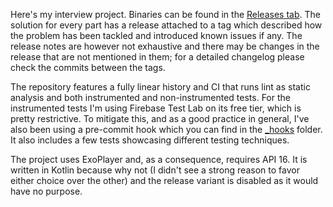 Here's my interview project. Binaries can be found in the [Releases tab](https://github.com/stoyicker/potential-garbanzo/releases). The solution for every part has a release attached to a tag which described how the problem has been tackled and introduced known issues if any. The release notes are however not exhaustive and there may be changes in the release that are not mentioned in them; for a detailed changelog please check the commits between the tags.

The repository features a fully linear history and CI that runs lint as static analysis and both instrumented and non-instrumented tests. For the instrumented tests I'm using Firebase Test Lab on its free tier, which is pretty restrictive. To mitigate this, and as a good practice in general, I've also been using a pre-commit hook which you can find in the [_hooks](_hooks) folder. It also includes a few tests showcasing different testing techniques.

The project uses ExoPlayer and, as a consequence, requires API 16. It is written in Kotlin because why not (I didn't see a strong reason to favor either choice over the other) and the release variant is disabled as it would have no purpose.
